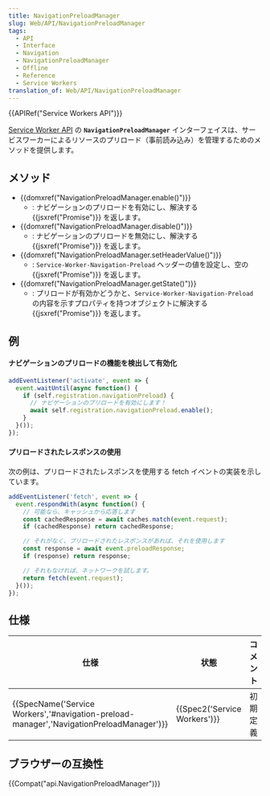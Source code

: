 ```yaml
---
title: NavigationPreloadManager
slug: Web/API/NavigationPreloadManager
tags:
  - API
  - Interface
  - Navigation
  - NavigationPreloadManager
  - Offline
  - Reference
  - Service Workers
translation_of: Web/API/NavigationPreloadManager
---
```

{{APIRef("Service Workers API")}}

[Service Worker API](/ja/docs/Web/API/Service_Worker_API) の **`NavigationPreloadManager`** インターフェイスは、サービスワーカーによるリソースのプリロード（事前読み込み）を管理するためのメソッドを提供します。

## メソッド

- {{domxref("NavigationPreloadManager.enable()")}}
  - : ナビゲーションのプリロードを有効にし、解決する {{jsxref("Promise")}} を返します。
- {{domxref("NavigationPreloadManager.disable()")}}
  - : ナビゲーションのプリロードを無効にし、解決する {{jsxref("Promise")}} を返します。
- {{domxref("NavigationPreloadManager.setHeaderValue()")}}
  - : `Service-Worker-Navigation-Preload` ヘッダーの値を設定し、空の {{jsxref("Promise")}} を返します。
- {{domxref("NavigationPreloadManager.getState()")}}
  - : プリロードが有効かどうかと、`Service-Worker-Navigation-Preload` の内容を示すプロパティを持つオブジェクトに解決する {{jsxref("Promise")}} を返します。

## 例

#### ナビゲーションのプリロードの機能を検出して有効化

```js
addEventListener('activate', event => {
  event.waitUntil(async function() {
    if (self.registration.navigationPreload) {
      // ナビゲーションのプリロードを有効にします！
      await self.registration.navigationPreload.enable();
    }
  }());
});
```

#### プリロードされたレスポンスの使用

次の例は、プリロードされたレスポンスを使用する fetch イベントの実装を示しています。

```js
addEventListener('fetch', event => {
  event.respondWith(async function() {
    // 可能なら、キャッシュから応答します
    const cachedResponse = await caches.match(event.request);
    if (cachedResponse) return cachedResponse;

    // それがなく、プリロードされたレスポンスがあれば、それを使用します
    const response = await event.preloadResponse;
    if (response) return response;

    // それもなければ、ネットワークを試します。
    return fetch(event.request);
  }());
});
```

## 仕様

| 仕様                                                                                                                 | 状態                                 | コメント |
| -------------------------------------------------------------------------------------------------------------------- | ------------------------------------ | -------- |
| {{SpecName('Service Workers','#navigation-preload-manager','NavigationPreloadManager')}} | {{Spec2('Service Workers')}} | 初期定義 |

## ブラウザーの互換性

{{Compat("api.NavigationPreloadManager")}}
